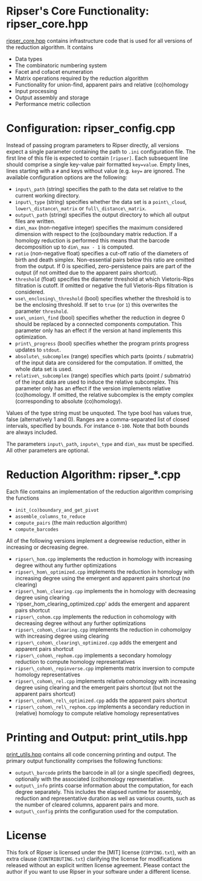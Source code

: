 # Ripser's Core Functionality: ripser\_core.hpp

[ripser\_core.hpp](./ripser_core.hpp) contains infrastructure code that is used for all versions of the reduction algorithm. It contains
- Data types
- The combinatoric numbering system
- Facet and cofacet enumeration
- Matrix operations required by the reduction algorithm
- Functionality for union-find, apparent pairs and relative (co)homology
- Input processing
- Output assembly and storage
- Performance metric collection

# Configuration: ripser\_config.cpp

Instead of passing program parameters to Ripser directly, all versions expect a single parameter containing the path to `.ini` configuration file. The first line of this file is expected to contain `[ripser]`. Each subsequent line should comprise a single key-value pair formatted `key=value`. Empty lines, lines starting with a `#` and keys without value (e.g. `key=` are ignored. The available configuration options are the following:
- `input\_path` (string) specifies the path to the data set relative to the current working directory.
- `input\_type` (string) specifies whether the data set is a `point\_cloud`, `lower\_distance\_matrix` or `full\_distance\_matrix`.
- `output\_path` (string) specifies the output directory to which all output files are written.
- `dim\_max` (non-negative integer) specifies the maximum considered dimension with respect to the (co)boundary matrix reduction. If a homology reduction is performed this means that the barcode decomposition up to `dim\_max - 1` is computed.
- `ratio` (non-negative float) specifies a cut-off ratio of the diameters of birth and death simplex. Non-essential pairs below this ratio are omitted from the output. If 0 is specified, zero-persistence pairs are part of the output (if not omitted due to the apparent pairs shortcut).
- `threshold` (float) specifies the diameter threshold at which Vietoris-Rips filtration is cutoff. If omitted or negative the full Vietoris-Rips filtration is considered.
- `use\_enclosing\_threshold` (bool) specifies whether the threshold is to be the enclosing threshold. If set to `true` (or `1`) this overwrites the parameter `threshold`.
- `use\_union\_find` (bool) specifies whether the reduction in degree 0 should be replaced by a connected components computation. This parameter only has an effect if the version at hand implements this optimization.
- `print\_progress` (bool) specifies whether the program prints progress updates to `stdout`.
- `absolute\_subcomplex` (range) specifies which parts (points / submatrix) of the input data are considered for the computation. If omitted, the whole data set is used.
- `relative\_subcomplex` (range) specifies which parts (point / submatrix) of the input data are used to induce the relative subcomplex. This parameter only has an effect if the version implements relative (co)homology. If omitted, the relative subcomplex is the empty complex (corresponding to absolute (co)homology).

Values of the type string must be unquoted. The type bool has values true, false (alternatively 1 and 0). Ranges are a comma-separated list of closed intervals, specified by bounds. For instance `0-100`. Note that both bounds are always included.

The parameters `input\_path`, `inpute\_type` and `dim\_max` must be specified. All other parameters are optional.

# Reduction Algorithm: ripser\_*.cpp

Each file contains an implementation of the reduction algorithm comprising the functions
- `init_(co)boundary_and_get_pivot`
- `assemble_columns_to_reduce`
- `compute_pairs` (the main reduction algorithm)
- `compute_barcodes`

All of the following versions implement a degreewise reduction, either in increasing or decreasing degree.

- `ripser\_hom.cpp` implements the reduction in homology with increasing degree without any further optimizations
- `ripser\_hom\_optimized.cpp` implements the reduction in homology with increasing degree using the emergent and apparent pairs shortcut (no clearing)
- `ripser\_hom\_clearing.cpp` implements the in homology with decreasing degree using clearing
- `ripser\_hom_clearing\_optimized.cpp' adds the emergent and apparent pairs shortcut
- `ripser\_cohom.cpp` implements the reduction in cohomology with decreasing degree without any further optimizations
- `ripser\_cohom\_clearing.cpp` implements the reduction in cohomolgoy with increasing degree using clearing
- `ripser\_cohom\_clearing\_optimized.cpp` adds the emergent and apparent pairs shortcut
- `ripser\_cohom\_rephom.cpp` implements a secondary homology reduction to compute homology representatives
- `ripser\_cohom\_repinverse.cpp` implements matrix inversion to compute homology representatives
- `ripser\_cohom\_rel.cpp` implements relative cohomology with increasing degree using clearing and the emergent pairs shortcut (but not the apparent pairs shortcut)
- `ripser\_cohom\_rel\_optimized.cpp` adds the apparent pairs shortcut
- `ripser\_cohom\_rel\_rephom.cpp` implements a secondary reduction in (relative) homology to compute relative homology representatives


# Printing and Output: print\_utils.hpp

[print\_utils.hpp](./print_utils.hpp) contains all code concerning printing and output. The primary output functionality comprises the following functions:
- `output\_barcode` prints the barcode in all (or a single specified) degrees, optionally with the associated (co)homology representative.
- `output\_info` prints coarse information about the computation, for each degree separately. This includes the elapsed runtime for assembly, reduction and representative duration as well as various counts, such as the number of cleared columns, apparent pairs and more.
- `output\_config` prints the configuration used for the computation.


# License

This fork of Ripser is licensed under the [MIT] license (`COPYING.txt`), with an extra clause (`CONTRIBUTING.txt`) clarifying the license for modifications released without an explicit written license agreement. Please contact the author if you want to use Ripser in your software under a different license.

